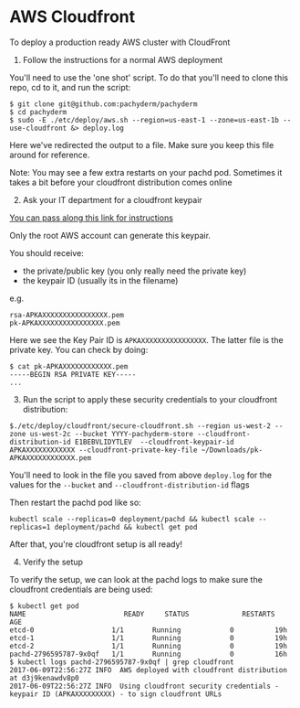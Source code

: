 # AWS Cloudfront

To deploy a production ready AWS cluster with CloudFront

1) Follow the instructions for a normal AWS deployment

You'll need to use the 'one shot' script. To do that you'll need to clone this repo, cd to it, and run the script:

```
$ git clone git@github.com:pachyderm/pachyderm
$ cd pachyderm
$ sudo -E ./etc/deploy/aws.sh --region=us-east-1 --zone=us-east-1b --use-cloudfront &> deploy.log
```

Here we've redirected the output to a file. Make sure you keep this file around for reference.

Note: You may see a few extra restarts on your pachd pod. Sometimes it takes a bit before your cloudfront distribution comes online

2) Ask your IT department for a cloudfront keypair

[You can pass along this link for instructions](http://docs.aws.amazon.com/AmazonCloudFront/latest/DeveloperGuide/private-content-trusted-signers.html#private-content-creating-cloudfront-key-pairs)

Only the root AWS account can generate this keypair.

You should receive:

- the private/public key (you only really need the private key)
- the keypair ID (usually its in the filename)

e.g.

```
rsa-APKAXXXXXXXXXXXXXXXX.pem
pk-APKAXXXXXXXXXXXXXXXX.pem
```

Here we see the Key Pair ID is `APKAXXXXXXXXXXXXXXXX`. The latter file is the private key. You can check by doing:

```
$ cat pk-APKAXXXXXXXXXXXX.pem
-----BEGIN RSA PRIVATE KEY-----
...
```

3) Run the script to apply these security credentials to your cloudfront distribution:

```
$./etc/deploy/cloudfront/secure-cloudfront.sh --region us-west-2 --zone us-west-2c --bucket YYYY-pachyderm-store --cloudfront-distribution-id E1BEBVLIDYTLEV  --cloudfront-keypair-id APKAXXXXXXXXXXXX --cloudfront-private-key-file ~/Downloads/pk-APKAXXXXXXXXXXXX.pem 
```

You'll need to look in the file you saved from above `deploy.log` for the values for the `--bucket` and `--cloudfront-distribution-id` flags

Then restart the pachd pod like so:

```
kubectl scale --replicas=0 deployment/pachd && kubectl scale --replicas=1 deployment/pachd && kubectl get pod
```

After that, you're cloudfront setup is all ready!

4) Verify the setup

To verify the setup, we can look at the pachd logs to make sure the cloudfront credentials are being used:

```
$ kubectl get pod
NAME                        READY     STATUS             RESTARTS   AGE
etcd-0                   1/1       Running            0          19h
etcd-1                   1/1       Running            0          19h
etcd-2                   1/1       Running            0          19h
pachd-2796595787-9x0qf   1/1       Running            0          16h
$ kubectl logs pachd-2796595787-9x0qf | grep cloudfront
2017-06-09T22:56:27Z INFO  AWS deployed with cloudfront distribution at d3j9kenawdv8p0
2017-06-09T22:56:27Z INFO  Using cloudfront security credentials - keypair ID (APKAXXXXXXXXX) - to sign cloudfront URLs
```

